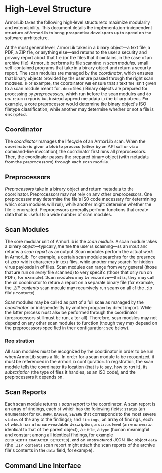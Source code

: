 # High-Level Structure
ArmorLib takes the following high-level structure to maximize modularity and extendability. This document details the implementation-independent structure of ArmorLib to bring prospective developers up to speed on the software architecture.

At the most general level, ArmorLib takes in a binary object—a text file, a PDF, a ZIP file, or anything else—and returns to the user a security and privacy report about that file (or the files that it contains, in the case of an archive file). ArmorLib performs its file scanning in _scan modules_, small self-contained programs that take in a binary object and return a security report. The scan modules are managed by the _coordinator_, which ensures that binary objects provided by the user are passed through the right scan modules. (For example, the coordinator will ensure that a text file isn't given to a scan module meant for `.docx` files.) Binary objects are prepared for processing by _preprocessors_, which run before the scan modules and do _not_ return reports but instead append metadata to the binary object. For example, a core preprocessor would determine the binary object's ISO filetype classification, while another may determine whether or not a file is encrypted.

## Coordinator
The _coordinator_ manages the lifecycle of an ArmorLib scan. When the coordinator is given a blob to process (either by an API call or via a command-line invocation), the coordinator first runs all preprocessors. Then, the coordinator passes the prepared binary object (with metadata from the preprocessors) through each scan module.

## Preprocessors
_Preprocessors_ take in a binary object and return metadata to the coordinator. Preprocessors may not rely on any other preprocessors. One preprocessor may determine the file's ISO code (necessary for determining which scan modules will run), while another might determine whether the file is encrypted. Preprocessors generally perform functions that create data that is useful to a wide number of scan modules.

## Scan Modules
The core modular unit of ArmorLib is the _scan module_. A scan module takes a binary object—typically, the file the user is scanning—as an input and returns a _scan report_ as an output. Scan modules perform the actual _work_ in ArmorLib. For example, a certain scan module searches for the presence of zero-width characters in text files, while another may search for hidden virus payloads in _all_ files. Scan modules can range from very general (those that are run on _every_ file scanned) to very specific (those that only run on PDFs, for example). Scan modules may be recursive—that is, they may call the on coordinator to return a report on a separate binary file (for example, the _.ZIP contents_ scan module may recursively run scans on all of the .zip file's contents).

Scan modules may be called as part of a full scan as managed by the _coordinator_, or independently by another program by direct import. While the latter process must also be performed through the coordinator (preprocessors still must be run, after all). Therefore, scan modules may not depend on any other scan modules to function (though they may depend on the preprocessors specified in their configuration; see below).

### Registration
All scan modules must be recognized by the coordinator in order to be run when ArmorLib scans a file. In order for a scan module to be recognized, it must be referenced in the ArmorLib configuration. In registration, the scan module tells the coordinator its location (that is to say, how to _run_ it), its _subscription_ (the type of files it handles, as an ISO code), and the preprocessors it depends on.

## Scan Reports
Each scan module returns a _scan report_ to the coordinator. A scan report is an array of findings, each of which has the following fields: `status` (an enumerator for `OK`, `WARN`, `DANGER`, `SEVERE` that corresponds to the most severe `status` of the any of the findings); and `findings`, an array of findings, each of which has a human-readable description, a `status` level (an enumerator identical to that of the parent object), a `title`, a `type` (human meaningful and constant among all identical findings, for example `ZERO_WIDTH_CHARACTER_DETECTED`), and an unstructured JSON-like object `data` (the `.ZIP contents` scan report might attach the scan reports of the archive file's contents in the `data` field, for example).

## Command Line Interface
